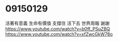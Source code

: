 # 09150129
活著有意義 生命有價值
支撐住
活下去
世界周報
謝謝
https://www.youtube.com/watch?v=b0ff_PSuZBQ
https://www.youtube.com/watch?v=xfZwcGkW78o
